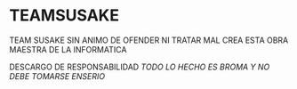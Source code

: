 # TEAMSUSAKE

TEAM SUSAKE SIN ANIMO DE OFENDER NI TRATAR MAL CREA ESTA OBRA MAESTRA DE LA INFORMATICA

DESCARGO DE RESPONSABILIDAD
*TODO LO HECHO ES BROMA Y NO DEBE TOMARSE ENSERIO*
